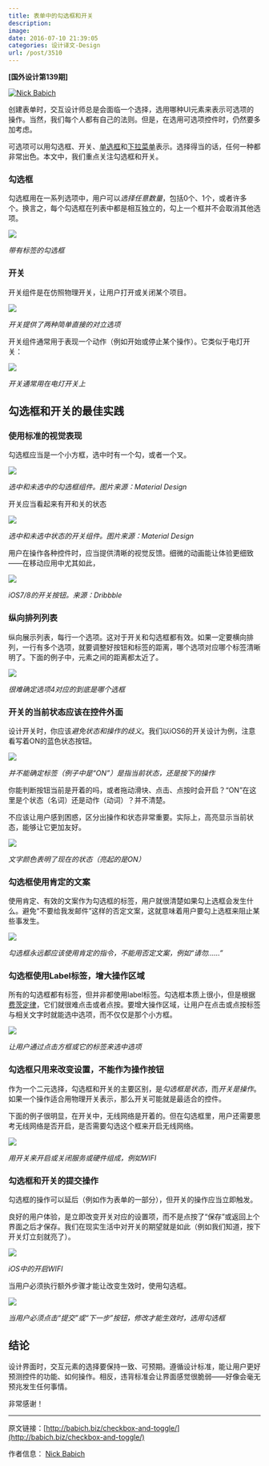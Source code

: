 ```yaml
---
title: 表单中的勾选框和开关
description: 
image: 
date: 2016-07-10 21:39:05
categories: 设计译文-Design
url: /post/3510
---
```


**[国外设计第139期]**

[![Nick Babich](http://babich.biz/content/images/2016/06/1-O_pIfOWytt_SRIK-5Vb8tQ.png)](http://babich.biz)

创建表单时，交互设计师总是会面临一个选择，选用哪种UI元素来表示可选项的操作。当然，我们每个人都有自己的法则。但是，在选用可选项控件时，仍然要多加考虑。

可选项可以用勾选框、开关、[单选框](http://babich.biz/radio-buttons-ux-design/)和[下拉菜单](http://babich.biz/ux-design-drop-downs-in-forms/)表示。选择得当的话，任何一种都非常出色。本文中，我们重点关注勾选框和开关。

### 勾选框

勾选框用在一系列选项中，用户可以*选择任意数量*，包括0个、1个，或者许多个。换言之，每个勾选框在列表中都是相互独立的，勾上一个框并不会取消其他选项。

![](http://babich.biz/content/images/2016/06/1-Q0V0a8OX9IriXDawLn-Iig.jpeg)

*带有标签的勾选框*

### 开关

开关组件是在仿照物理开关，让用户打开或关闭某个项目。

![](http://babich.biz/content/images/2016/06/1-xpCJOjHKTDcDAHfO0yojYA.png)

*开关提供了两种简单直接的对立选项*

开关组件通常用于表现一个动作（例如开始或停止某个操作）。它类似于电灯开关：

![](http://babich.biz/content/images/2016/06/1-SY40K7_jL0HLyCoyM0z9Rg.png)

*开关通常用在电灯开关上*

## 勾选框和开关的最佳实践

### 使用标准的视觉表现

勾选框应当是一个小方框，选中时有一个勾，或者一个叉。

![](http://babich.biz/content/images/2016/06/1-J7sQ1GTvPap9LF1jXhBr8g.png)

*选中和未选中的勾选框组件。图片来源：Material Design*

开关应当看起来有开和关的状态

![](http://babich.biz/content/images/2016/06/1-SKn4rlQm8lBzpAMDmvk5MQ.png)

*选中和未选中状态的开关组件。图片来源：Material Design*

用户在操作各种控件时，应当提供清晰的视觉反馈。细微的动画能让体验更细致——在移动应用中尤其如此，

![](http://babich.biz/content/images/2016/06/1-fwVpTk_KKrUzu3vzEJjdpw.gif)

*iOS7/8的开关按钮。来源：Dribbble*

### 纵向排列列表

纵向展示列表，每行一个选项。这对于开关和勾选框都有效。如果一定要横向排列，一行有多个选项，就要调整好按钮和标签的距离，哪个选项对应哪个标签清晰明了。下面的例子中，元素之间的距离都太近了。

![](http://babich.biz/content/images/2016/06/1-P-yU9rXhSk0Jp-c-aNd5Tg.png)

*很难确定选项4对应的到底是哪个选框*

### 开关的当前状态应该在控件外面

设计开关时，你应该*避免状态和操作的歧义*。我们以iOS6的开关设计为例，注意看写着ON的蓝色状态按钮。

![](http://babich.biz/content/images/2016/06/1-osLM3TiOdbuyUFR9UUYcNg.png)

*并不能确定标签（例子中是“ON”）是指当前状态，还是按下的操作*

你能判断按钮当前是开着的吗，或者拖动滑块、点击、点按时会开启？“ON”在这里是个状态（名词）还是动作（动词）？并不清楚。

不应该让用户感到困惑，区分出操作和状态非常重要。实际上，高亮显示当前状态，能够让它更加友好。

![](http://babich.biz/content/images/2016/06/1-caLNhBBYApJOrWoW4sN7rQ.png)

*文字颜色表明了现在的状态（亮起的是ON）*

### 勾选框使用肯定的文案

使用肯定、有效的文案作为勾选框的标签，用户就很清楚如果勾上选框会发生什么。避免“不要给我发邮件”这样的否定文案，这就意味着用户要勾上选框来阻止某些事发生。

![](http://babich.biz/content/images/2016/06/0-Ze0cmSCujy8N352a.png)

*勾选框永远都应该使用肯定的指令，不能用否定文案，例如“请勿……”*

### 勾选框使用Label标签，增大操作区域

所有的勾选框都有标签，但并非都使用label标签。勾选框本质上很小，但是根据[费茨定律](https://en.wikipedia.org/wiki/Fitts%27s_law)，它们就很难点击或者点按。要增大操作区域，让用户在点击或点按标签与相关文字时就能选中选项，而不仅仅是那个小方框。

![](http://babich.biz/content/images/2016/06/1-0krRnrXoyq0QE0-U64x_YA.png)

*让用户通过点击方框或它的标签来选中选项*

### 勾选框只用来改变设置，不能作为操作按钮

作为一个二元选择，勾选框和开关的主要区别，是*勾选框是状态*，而*开关是操作*。如果一个操作适合用物理开关表示，那么开关可能就是最适合的控件。

下面的例子很明显，在开关中，无线网络是开着的。但在勾选框里，用户还需要思考无线网络是否开启，是否需要勾选这个框来开启无线网络。

![](http://babich.biz/content/images/2016/06/0-Q-sp8ulzM5pLsgGr.png)

*用开关来开启或关闭服务或硬件组成，例如WIFI*

### 勾选框和开关的提交操作

勾选框的操作可以延后（例如作为表单的一部分），但开关的操作应当立即触发。

良好的用户体验，是立即改变开关对应的设置项，而不是点按了“保存”或返回上个界面之后才保存。我们在现实生活中对开关的期望就是如此（例如我们知道，按下开关灯立刻就亮了）。

![](http://babich.biz/content/images/2016/06/1-og7P1rEAV2BpXQ-jl6-WMg.png)

*iOS中的开启WIFI*

当用户必须执行额外步骤才能让改变生效时，使用勾选框。

![](http://babich.biz/content/images/2016/06/0-7qqXEYKJURrI151J.png)

*当用户必须点击“提交”或“下一步”按钮，修改才能生效时，选用勾选框*

## 结论

设计界面时，交互元素的选择要保持一致、可预期。遵循设计标准，能让用户更好预测控件的功能、如何操作。相反，违背标准会让界面感觉很脆弱——好像会毫无预兆发生任何事情。

非常感谢！

---

原文链接：[http://babich.biz/checkbox-and-toggle/](http://babich.biz/checkbox-and-toggle/)

作者信息：
[Nick Babich](http://babich.biz/author/nick/)